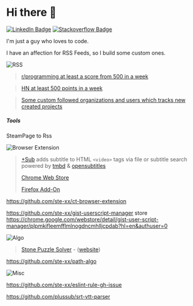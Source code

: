 # Hi there 👋
[![LinkedIn Badge](https://img.shields.io/badge/LinkedIn-Profile-informational?style=flat-square&logo=linkedin&logoColor=white&color=0D76A8)](https://www.linkedin.com/in/stefan-breitenstein-10337a173/)
[![Stackoverflow Badge](https://img.shields.io/badge/stackoverflow-Profile-informational?style=flat-square&logo=stackoverflow&logoColor=white&color=0D76A8)](https://stackoverflow.com/users/6350016/ste-xx)

I'm just a guy who loves to code.

I have an affection for RSS Feeds, so I build some custom ones. 

![RSS](https://shields.io/badge/My%20Custom%20Feeds-green?logo=rss&style=for-the-badge&color=0D76A8)

> [r/programming at least a score from 500 in a week](https://us-central1-social-channel-notifier.cloudfunctions.net/reddit_Rss)

> [HN at least 500 points in a week](https://us-central1-social-channel-notifier.cloudfunctions.net/hackerNews_Rss)

> [Some custom followed organizations and users which tracks new created projects](https://us-central1-social-channel-notifier.cloudfunctions.net/ghUserProject_Rss)

##### Tools 
SteamPage to Rss


![Browser Extension](https://shields.io/badge/My%20Browser%20Extensions-green?logo=googlechrome&style=for-the-badge&color=0D76A8&logoColor=white)

> [+Sub](https://github.com/plussub/plussub) adds subtitle to HTML `<video>` tags via file or subtitle search powered by [tmbd](https://www.themoviedb.org/) & [opensubtitles](https://opensubtitles.org)
>
> [Chrome Web Store](https://chrome.google.com/webstore/detail/%20sub/lpobdmdfgjokempajoobgfdnhjbjlnpm)
> 
> [Firefox Add-On](https://addons.mozilla.org/en-US/firefox/addon/plussub/)


https://github.com/ste-xx/ct-browser-extension

https://github.com/ste-xx/gist-userscript-manager store  https://chrome.google.com/webstore/detail/gist-user-script-manager/plpmkifleemfflmlnogdncmhlljcpdab?hl=en&authuser=0


![Algo](https://shields.io/badge/Algo%20Fun-green?style=for-the-badge&color=0D76A8&logoColor=white)

> [Stone Puzzle Solver](https://github.com/ste-xx/stone-color-puzzle) - ([website](https://stone-puzzle.netlify.app/))

https://github.com/ste-xx/path-algo 

![Misc](https://shields.io/badge/Misc-green?style=for-the-badge&color=0D76A8&logoColor=white)

https://github.com/ste-xx/eslint-rule-gh-issue

https://github.com/plussub/srt-vtt-parser 
